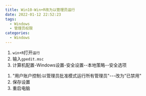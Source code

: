 ```yaml
---
title: Win10-Win+R改为以管理员运行
date: 2022-01-12 22:52:23
tags:
  - Windows
  - 管理员权限
categories:
  - Windows
---
```


1. `win+R`打开`运行`
1. 输入`gpedit.msc`
1. 计算机配置-Windows设置-安全设置--本地策略--安全选项
<!-- more -->
1. "用户账户控制:以管理员批准模式运行所有管理员"---改为"已禁用"
1. 保存设置
1. 重启电脑